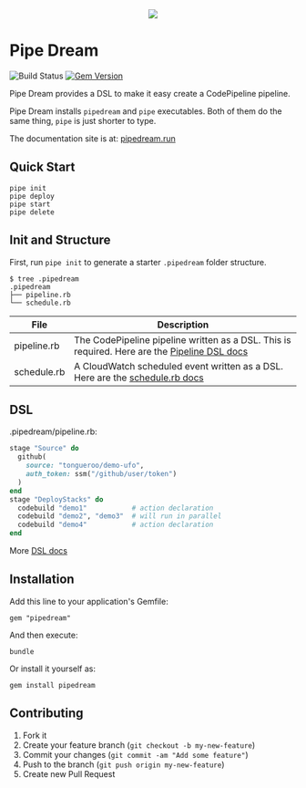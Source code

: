 <div align="center">
  <a href="http://pipedream.run"><img src="https://raw.githubusercontent.com/tongueroo/pipedream/master/docs/img/logos/pipedream-with-text.png" /></a>
</div>

# Pipe Dream

![Build Status](https://codebuild.us-west-2.amazonaws.com/badges?uuid=eyJlbmNyeXB0ZWREYXRhIjoiWk1FM0dldzE5MUM5R3VqVGxxTmRFb1JGNnkxQjJpTDYvajYrQk91YzErNjdNc1VYVElHM3V5ZEJXcStyMmZVc210WG8vUURSV2JST0ZpSWc5Y0pYR3k0PSIsIml2UGFyYW1ldGVyU3BlYyI6IldvYXhLMU8yS2pQdVRKbEoiLCJtYXRlcmlhbFNldFNlcmlhbCI6MX0%3D&branch=master)
[![Gem Version](https://badge.fury.io/rb/pipedream.png)](http://badge.fury.io/rb/pipedream)

Pipe Dream provides a DSL to make it easy create a CodePipeline pipeline.

Pipe Dream installs `pipedream` and `pipe` executables. Both of them do the same thing, `pipe` is just shorter to type.

The documentation site is at: [pipedream.run](https://pipedream.run/)

## Quick Start

    pipe init
    pipe deploy
    pipe start
    pipe delete

## Init and Structure

First, run `pipe init` to generate a starter `.pipedream` folder structure.

    $ tree .pipedream
    .pipedream
    ├── pipeline.rb
    └── schedule.rb

File | Description
--- | ---
pipeline.rb | The CodePipeline pipeline written as a DSL.  This is required. Here are the [Pipeline DSL docs](https://pipedream.run/docs/dsl/pipeline/)
schedule.rb | A CloudWatch scheduled event written as a DSL. Here are the [schedule.rb docs](https://pipedream.run/docs/dsl/schedule/)

## DSL

.pipedream/pipeline.rb:

```ruby
stage "Source" do
  github(
    source: "tongueroo/demo-ufo",
    auth_token: ssm("/github/user/token")
  )
end
stage "DeployStacks" do
  codebuild "demo1"           # action declaration
  codebuild "demo2", "demo3"  # will run in parallel
  codebuild "demo4"           # action declaration
end
```

More [DSL docs](https://pipedream.run/docs/dsl/)

## Installation

Add this line to your application's Gemfile:

    gem "pipedream"

And then execute:

    bundle

Or install it yourself as:

    gem install pipedream

## Contributing

1. Fork it
2. Create your feature branch (`git checkout -b my-new-feature`)
3. Commit your changes (`git commit -am "Add some feature"`)
4. Push to the branch (`git push origin my-new-feature`)
5. Create new Pull Request
